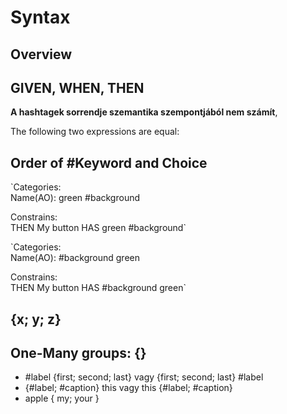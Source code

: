 # Syntax

## Overview

## GIVEN, WHEN, THEN

**A hashtagek sorrendje szemantika szempontjából nem számít**, 

The following two expressions are equal:

## Order of \#Keyword and Choice

`Categories:  
Name(AO): green #background  
  
Constrains:  
THEN My button HAS green #background` 

`Categories:  
Name(AO): #background green  
  
Constrains:  
THEN My button HAS #background green`

## {x; y; z}

## One-Many groups: {}

* \#label {first; second; last}  vagy {first; second; last} \#label
* {\#label; \#caption} this vagy this {\#label; \#caption}
* apple { my; your }

